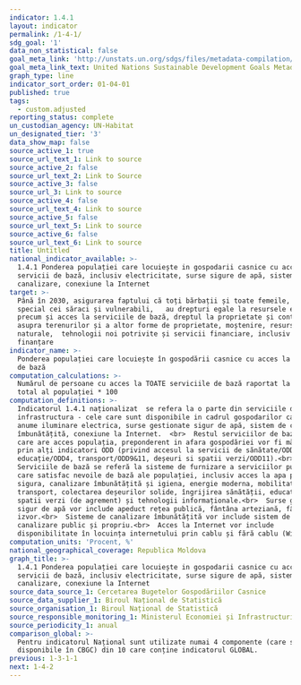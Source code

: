 ```yaml
---
indicator: 1.4.1
layout: indicator
permalink: /1-4-1/
sdg_goal: '1'
data_non_statistical: false
goal_meta_link: 'http://unstats.un.org/sdgs/files/metadata-compilation/Metadata-Goal-1.pdf'
goal_meta_link_text: United Nations Sustainable Development Goals Metadata (pdf 894kB)
graph_type: line
indicator_sort_order: 01-04-01
published: true
tags:
  - custom.adjusted
reporting_status: complete
un_custodian_agency: UN-Habitat
un_designated_tier: '3'
data_show_map: false
source_active_1: true
source_url_text_1: Link to source
source_active_2: false
source_url_text_2: Link to Source
source_active_3: false
source_url_3: Link to source
source_active_4: false
source_url_text_4: Link to source
source_active_5: false
source_url_text_5: Link to source
source_active_6: false
source_url_text_6: Link to source
title: Untitled
national_indicator_available: >-
  1.4.1 Ponderea populației care locuiește in gospodarii casnice cu acces la
  servicii de bază, inclusiv electricitate, surse sigure de apă, sistem de
  canalizare, conexiune la Internet
target: >-
  Până în 2030, asigurarea faptului că toți bărbații și toate femeile, în
  special cei săraci și vulnerabili,   au drepturi egale la resursele economice,
  precum și acces la serviciile de bază, dreptul la proprietate și control
  asupra terenurilor și a altor forme de proprietate, moștenire, resurse
  naturale,  tehnologii noi potrivite și servicii financiare, inclusiv de micro
  finanțare
indicator_name: >-
  Ponderea populației care locuiește în gospodării casnice cu acces la servicii
  de bază
computation_calculations: >-
  Numărul de persoane cu acces la TOATE serviciile de bază raportat la numărul
  total al populației * 100
computation_definitions: >-
  Indicatorul 1.4.1 naționalizat  se refera la o parte din serviciile de baza de
  infrastructura - cele care sunt disponibile in cadrul gospodarilor casnice, si
  anume iluminare electrica, surse gestionate sigur de apă, sistem de canalizare
  îmbunătățită, conexiune la Internet.  <br>  Restul serviciilor de baza, la
  care are acces populația, preponderent in afara gospodăriei vor fi măsurate
  prin alți indicatori ODD (privind accesul la servicii de sănătate/ODD3&5,
  educație/ODD4, transport/ODD9&11, deșeuri si spatii verzi/ODD11).<br> 
  Serviciile de bază se referă la sisteme de furnizare a serviciilor publice
  care satisfac nevoile de bază ale populației, inclusiv acces la apa potabilă
  sigura, canalizare îmbunătățită și igiena, energie moderna, mobilitate si
  transport, colectarea deșeurilor solide, îngrijirea sănătății, educație,
  spatii verzi (de agrement) și tehnologii informaționale.<br>  Surse gestionate
  sigur de apă vor include apeduct rețea publică, fântâna arteziană, fântână de
  izvor.<br>  Sisteme de canalizare îmbunătățită vor include sistem de
  canalizare public și propriu.<br>  Acces la Internet vor include
  disponibilitate în locuința internetului prin cablu și fără cablu (Widii).
computation_units: 'Procent, %'
national_geographical_coverage: Republica Moldova
graph_title: >-
  1.4.1 Ponderea populației care locuiește in gospodarii casnice cu acces la
  servicii de bază, inclusiv electricitate, surse sigure de apă, sistem de
  canalizare, conexiune la Internet
source_data_source_1: Cercetarea Bugetelor Gospodăriilor Casnice
source_data_supplier_1: Biroul Național de Statistică
source_organisation_1: Biroul Național de Statistică
source_responsible_monitoring_1: Ministerul Economiei și Infrastructurii
source_periodicity_1: anual
comparison_global: >-
  Pentru indicatorul Național sunt utilizate numai 4 componente (care sunt
  disponibile în CBGC) din 10 care conține indicatorul GLOBAL.
previous: 1-3-1-1
next: 1-4-2
---
```

